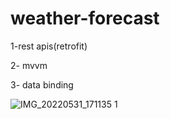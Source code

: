 # weather-forecast
1-rest apis(retrofit)

2- mvvm

3- data binding

![IMG_20220531_171135 1](https://user-images.githubusercontent.com/76426940/171209843-d6d86d76-a700-485c-9741-5583ad332a1c.jpg)


